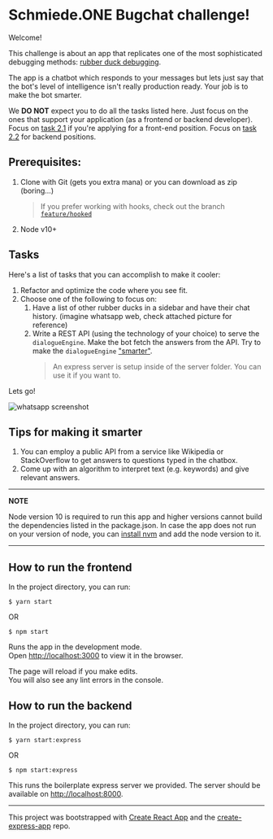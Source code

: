 # Schmiede.ONE Bugchat challenge!

Welcome!

This challenge is about an app that replicates one of the most sophisticated debugging methods: [rubber duck debugging](https://en.wikipedia.org/wiki/Rubber_duck_debugging).

The app is a chatbot which responds to your messages but lets just say that the bot's level of intelligence isn't really production ready. Your job is to make the bot smarter.

We **DO NOT** expect you to do all the tasks listed here. Just focus on the ones that support your application (as a frontend or backend developer).
Focus on [task 2.1](#Tasks) if you're applying for a front-end position. Focus on [task 2.2](#Tasks) for backend positions.

## Prerequisites:
1. Clone with Git (gets you extra mana) or you can download as zip (boring...)
    > If you prefer working with hooks, check out the branch [`feature/hooked`](https://github.com/schmiedeone/bugchat/tree/feature/hooked)
2. Node v10+

## Tasks

Here's a list of tasks that you can accomplish to make it cooler:

1. Refactor and optimize the code where you see fit.
2. Choose one of the following to focus on:
    1. Have a list of other rubber ducks in a sidebar and have their chat history. (imagine whatsapp web, check attached picture for reference)
   2. Write a REST API (using the technology of your choice) to serve the `dialogueEngine`. Make the bot fetch the answers from the API. Try to make the `dialogueEngine` ["smarter"](#Tips-for-making-it-smarter).
        > An express server is setup inside of the server folder. You can use it if you want to.

Lets go!

![whatsapp screenshot](https://www.chip.de/ii/1/0/9/3/1/0/6/4/6/web_whatsapp-1d0159a68e13bb79.jpg)

## Tips for making it smarter

1. You can employ a public API from a service like Wikipedia or StackOverflow to get answers to questions typed in the chatbox.
2. Come up with an algorithm to interpret text (e.g. keywords) and give relevant answers.

---

**NOTE**

Node version 10 is required to run this app and higher versions cannot build the dependencies listed in the package.json.
In case the app does not run on your version of node, you can [install nvm](https://github.com/nvm-sh/nvm#installing-and-updating)
and add the node version to it.

---

## How to run the frontend

In the project directory, you can run:

```shell
$ yarn start
```

OR

```shell
$ npm start
```

Runs the app in the development mode.<br>
Open [http://localhost:3000](http://localhost:3000) to view it in the browser.

The page will reload if you make edits.<br>
You will also see any lint errors in the console.

## How to run the backend

In the project directory, you can run:

```shell
$ yarn start:express
```

OR

```shell
$ npm start:express
```

This runs the boilerplate express server we provided.
The server should be available on [http://localhost:8000](http://localhost:8000).

---

This project was bootstrapped with [Create React App](https://github.com/facebook/create-react-app) and the [create-express-app](https://github.com/wesleytodd/create-express-app) repo.

